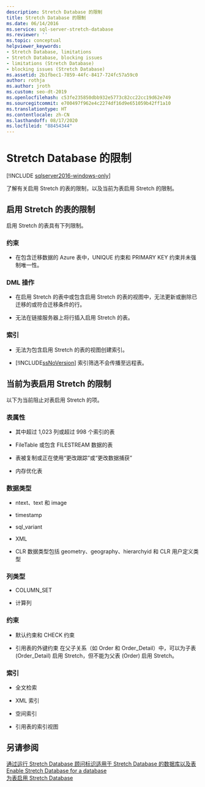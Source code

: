 ```yaml
---
description: Stretch Database 的限制
title: Stretch Database 的限制
ms.date: 06/14/2016
ms.service: sql-server-stretch-database
ms.reviewer: ''
ms.topic: conceptual
helpviewer_keywords:
- Stretch Database, limitations
- Stretch Database, blocking issues
- limitations (Stretch Database)
- blocking issues (Stretch Database)
ms.assetid: 2b1fbec1-7859-44fc-8417-724fc57a59c0
author: rothja
ms.author: jroth
ms.custom: seo-dt-2019
ms.openlocfilehash: c53fe235850dbb932e5773c82cc22cc19d62e749
ms.sourcegitcommit: e700497f962e4c2274df16d9e651059b42ff1a10
ms.translationtype: HT
ms.contentlocale: zh-CN
ms.lasthandoff: 08/17/2020
ms.locfileid: "88454344"
---
```

# <a name="limitations-for-stretch-database"></a>Stretch Database 的限制
[!INCLUDE [sqlserver2016-windows-only](../../includes/applies-to-version/sqlserver2016-windows-only.md)]


  了解有关启用 Stretch 的表的限制，以及当前为表启用 Stretch 的限制。  
  
##  <a name="limitations-for-stretch-enabled-tables"></a><a name="Caveats"></a> 启用 Stretch 的表的限制  
  
启用 Stretch 的表具有下列限制。  
  
### <a name="constraints"></a>约束  
-   在包含迁移数据的 Azure 表中，UNIQUE 约束和 PRIMARY KEY 约束并未强制唯一性。  
  
### <a name="dml-operations"></a>DML 操作  
-   在启用 Stretch 的表中或包含启用 Stretch 的表的视图中，无法更新或删除已迁移的或符合迁移条件的行。  
  
-   无法在链接服务器上将行插入启用 Stretch 的表。  
  
### <a name="indexes"></a>索引  
-   无法为包含启用 Stretch 的表的视图创建索引。  
  
-   [!INCLUDE[ssNoVersion](../../includes/ssnoversion-md.md)] 索引筛选不会传播至远程表。  
  
##  <a name="limitations-that-currently-prevent-you-from-enabling-stretch-for-a-table"></a><a name="Limitations"></a> 当前为表启用 Stretch 的限制  
   
 以下为当前阻止对表启用 Stretch 的项。  
  
 ### <a name="table-properties"></a>表属性  
-   其中超过 1,023 列或超过 998 个索引的表  
  
-   FileTable 或包含 FILESTREAM 数据的表  
  
-   表被复制或正在使用“更改跟踪”或“更改数据捕获”  
  
-   内存优化表  
  
### <a name="data-types"></a>数据类型  
-   ntext、text 和 image  
  
-   timestamp  
  
-   sql_variant  
  
-   XML  
  
-   CLR 数据类型包括 geometry、geography、hierarchyid 和 CLR 用户定义类型  
  
 ### <a name="column-types"></a>列类型  
 -   COLUMN_SET  
  
-   计算列  
  
### <a name="constraints"></a>约束  
-   默认约束和 CHECK 约束  
  
-   引用表的外键约束 在父子关系（如 Order 和 Order_Detail）中，可以为子表 (Order_Detail) 启用 Stretch，但不能为父表 (Order) 启用 Stretch。  
  
### <a name="indexes"></a>索引  
-   全文检索  
  
-   XML 索引  
  
-   空间索引  
  
-   引用表的索引视图  
  
## <a name="see-also"></a>另请参阅  
 [通过运行 Stretch Database 顾问标识适用于 Stretch Database 的数据库以及表](../../sql-server/stretch-database/stretch-database-databases-and-tables-stretch-database-advisor.md)   
 [Enable Stretch Database for a database](../../sql-server/stretch-database/enable-stretch-database-for-a-database.md)   
 [为表启用 Stretch Database](../../sql-server/stretch-database/enable-stretch-database-for-a-table.md)  
  
  
